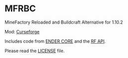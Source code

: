 # MFRBC
MineFactory Reloaded and Buildcraft Alternative for 1.10.2

Mod: [Curseforge](https://minecraft.curseforge.com/projects/mfrbc)

Includes code from [ENDER CORE](https://github.com/SleepyTrousers/EnderCore) and the [RF API](https://github.com/CoFH/RedstoneFlux-API).

Please read the [LICENSE](https://github.com/cjburkey01/MFRBC/blob/master/LICENSE) file.

